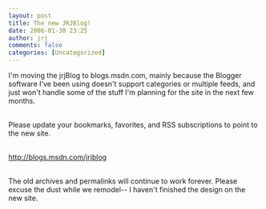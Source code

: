 ```yaml
---
layout: post
title: The new JRJBlog!
date: 2006-01-30 23:25
author: jrj
comments: false
categories: [Uncategorized]
---
```

I'm moving the jrjBlog to blogs.msdn.com, mainly because the Blogger software I've been using doesn't support categories or multiple feeds, and just won't handle some of the stuff I'm planning for the site in the next few months.<br /><p><br />Please update your bookmarks, favorites, and RSS subscriptions to point to the new site. <br /></p><p><br /><a href="http://blogs.msdn.com/jrjblog">http://blogs.msdn.com/jrjblog</a><br /></p><p><br />The old archives and permalinks will continue to work forever. Please excuse the dust while we remodel-- I haven't finished the design on the new site.</p>
